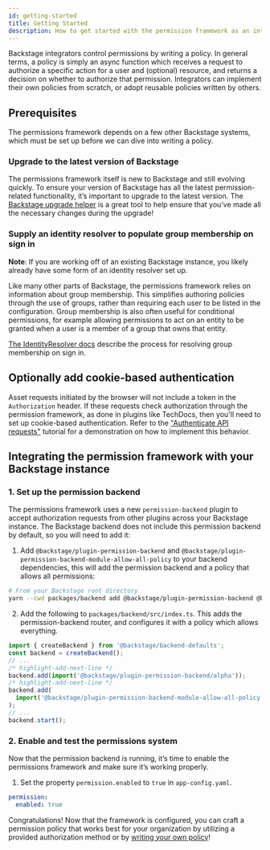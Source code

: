 ```yaml
---
id: getting-started
title: Getting Started
description: How to get started with the permission framework as an integrator
---
```


Backstage integrators control permissions by writing a policy. In general terms, a policy is simply an async function which receives a request to authorize a specific action for a user and (optional) resource, and returns a decision on whether to authorize that permission. Integrators can implement their own policies from scratch, or adopt reusable policies written by others.

## Prerequisites

The permissions framework depends on a few other Backstage systems, which must be set up before we can dive into writing a policy.

### Upgrade to the latest version of Backstage

The permissions framework itself is new to Backstage and still evolving quickly. To ensure your version of Backstage has all the latest permission-related functionality, it’s important to upgrade to the latest version. The [Backstage upgrade helper](https://backstage.github.io/upgrade-helper/) is a great tool to help ensure that you’ve made all the necessary changes during the upgrade!

### Supply an identity resolver to populate group membership on sign in

**Note**: If you are working off of an existing Backstage instance, you likely already have some form of an identity resolver set up.

Like many other parts of Backstage, the permissions framework relies on information about group membership. This simplifies authoring policies through the use of groups, rather than requiring each user to be listed in the configuration. Group membership is also often useful for conditional permissions, for example allowing permissions to act on an entity to be granted when a user is a member of a group that owns that entity.

[The IdentityResolver docs](../auth/identity-resolver.md) describe the process for resolving group membership on sign in.

## Optionally add cookie-based authentication

Asset requests initiated by the browser will not include a token in the `Authorization` header. If these requests check authorization through the permission framework, as done in plugins like TechDocs, then you'll need to set up cookie-based authentication. Refer to the ["Authenticate API requests"](https://github.com/backstage/backstage/blob/master/contrib/docs/tutorials/authenticate-api-requests.md) tutorial for a demonstration on how to implement this behavior.

## Integrating the permission framework with your Backstage instance

### 1. Set up the permission backend

The permissions framework uses a new `permission-backend` plugin to accept authorization requests from other plugins across your Backstage instance. The Backstage backend does not include this permission backend by default, so you will need to add it:

1. Add `@backstage/plugin-permission-backend` and `@backstage/plugin-permission-backend-module-allow-all-policy` to your backend dependencies, this will add the permission backend and a policy that allows all permissions:

```bash
# From your Backstage root directory
yarn --cwd packages/backend add @backstage/plugin-permission-backend @backstage/plugin-permission-backend-module-allow-all-policy
```

2. Add the following to `packages/backend/src/index.ts`. This adds the permission-backend router, and configures it with a policy which allows everything.

```typescript title="packages/backend/src/index.ts"
import { createBackend } from '@backstage/backend-defaults';
const backend = createBackend();
// ...
/* highlight-add-next-line */
backend.add(import('@backstage/plugin-permission-backend/alpha'));
/* highlight-add-next-line */
backend.add(
  import('@backstage/plugin-permission-backend-module-allow-all-policy'),
);
// ...
backend.start();
```

### 2. Enable and test the permissions system

Now that the permission backend is running, it’s time to enable the permissions framework and make sure it’s working properly.

1. Set the property `permission.enabled` to `true` in `app-config.yaml`.

```yaml title="app-config.yaml"
permission:
  enabled: true
```

Congratulations! Now that the framework is configured, you can craft a permission policy that works best for your organization by utilizing a provided authorization method or by [writing your own policy](./writing-a-policy.md)!
